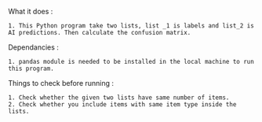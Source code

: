 What it does :

    1. This Python program take two lists, list _1 is labels and list_2 is AI predictions. Then calculate the confusion matrix.

Dependancies :

    1. pandas module is needed to be installed in the local machine to run this program.

Things to check before running :

    1. Check whether the given two lists have same number of items.
    2. Check whether you include items with same item type inside the lists.